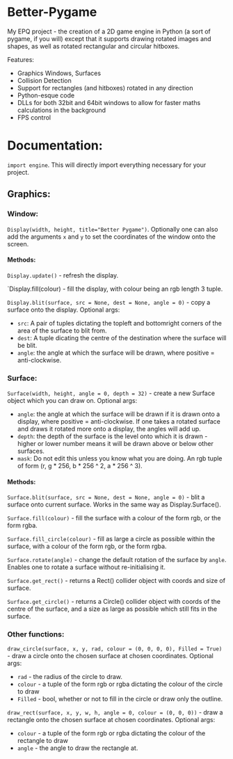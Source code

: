 # Better-Pygame
My EPQ project - the creation of a 2D game engine in Python (a sort of pygame, if you will) except that it supports drawing rotated images and shapes, as well as rotated rectangular and circular hitboxes.

Features:
  - Graphics Windows, Surfaces
  - Collision Detection
  - Support for rectangles (and hitboxes) rotated in any direction
  - Python-esque code
  - DLLs for both 32bit and 64bit windows to allow for faster maths calculations in the background
  - FPS control

# Documentation:

`import engine`. This will directly import everything necessary for your project. 

## Graphics:
### Window:

`Display(width, height, title="Better Pygame")`. Optionally one can also add the arguments `x` and `y` to set the coordinates of the window onto the screen. 

####   Methods:
`Display.update()` - refresh the display. 

`Display.fill(colour) - fill the display, with colour being an rgb length 3 tuple. 

`Display.blit(surface, src = None, dest = None, angle = 0)` - copy a surface onto the display. Optional args:
  - `src`: A pair of tuples dictating the topleft and bottomright corners of the area of the surface to blit from. 
  - `dest`: A tuple dicating the centre of the destination where the surface will be blit. 
  - `angle`: the angle at which the surface will be drawn, where positive = anti-clockwise. 


### Surface:

`Surface(width, height, angle = 0, depth = 32)` - create a new Surface object which you can draw on. Optional args:
  - `angle`: the angle at which the surface will be drawn if it is drawn onto a display, where positive = anti-clockwise. If one takes a rotated surface and draws it rotated more onto a display, the angles will add up.
  - `depth`: the depth of the surface is the level onto which it is drawn - higher or lower number means it will be drawn above or below other surfaces.
  - `mask`: Do not edit this unless you know what you are doing. An rgb tuple of form (r, g * 256, b * 256 ^ 2, a * 256 ^ 3). 

####   Methods:
`Surface.blit(surface, src = None, dest = None, angle = 0)` - blit a surface onto current surface. Works in the same way as Display.Surface(). 

`Surface.fill(colour)` - fill the surface with a colour of the form rgb, or the form rgba.

`Surface.fill_circle(colour)` - fill as large a circle as possible within the surface, with a colour of the form rgb, or the form rgba. 

`Surface.rotate(angle)` - change the default rotation of the surface by `angle`. Enables one to rotate a surface without re-initialising it. 

`Surface.get_rect()` - returns a Rect() collider object with coords and size of surface. 

`Surface.get_circle()` - returns a Circle() collider object with coords of the centre of the surface, and a size as large as possible which still fits in the surface. 

### Other functions:
`draw_circle(surface, x, y, rad, colour = (0, 0, 0, 0), Filled = True)` - draw a circle onto the chosen surface at chosen coordinates. Optional args:
  - `rad` - the radius of the circle to draw. 
  - `colour` - a tuple of the form rgb or rgba dictating the colour of the circle to draw
  - `Filled` - bool, whether or not to fill in the circle or draw only the outline. 
 
`draw_rect(surface, x, y, w, h, angle = 0, colour = (0, 0, 0))` - draw a rectangle onto the chosen surface at chosen coordinates. Optional args:
  - `colour` - a tuple of the form rgb or rgba dictating the colour of the rectangle to draw
  - `angle` - the angle to draw the rectangle at. 
